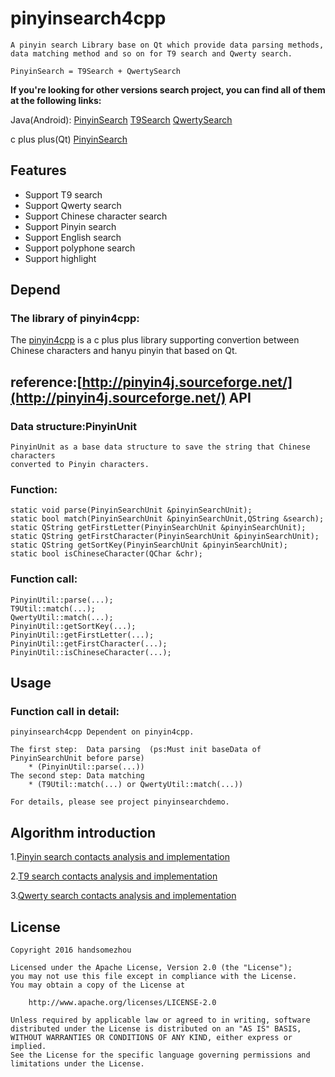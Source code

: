 pinyinsearch4cpp
===================
    A pinyin search Library base on Qt which provide data parsing methods, 
	data matching method and so on for T9 search and Qwerty search.

    PinyinSearch = T9Search + QwertySearch
	
**If you're looking for other versions search project, you can find all of them at the following links:**

Java(Android):
[PinyinSearch](https://github.com/handsomezhou/PinyinSearchLibrary)
[T9Search](https://github.com/handsomezhou/T9SearchLibrary)
[QwertySearch](https://github.com/handsomezhou/QwertySearchLibrary)

c plus plus(Qt)
[PinyinSearch](https://github.com/handsomezhou/pinyinsearch4cpp)

	
Features
---------------
 * Support T9 search
 * Support Qwerty search
 * Support Chinese character search
 * Support Pinyin search
 * Support English search
 * Support polyphone search
 * Support highlight
 
Depend
---------------
### The library of pinyin4cpp: 
The [pinyin4cpp](https://github.com/handsomezhou/pinyin4cpp) is a c plus plus  library supporting convertion between Chinese characters and hanyu pinyin that based on Qt.
	
reference:[http://pinyin4j.sourceforge.net/](http://pinyin4j.sourceforge.net/)
API
---------------
### Data structure:PinyinUnit
	PinyinUnit as a base data structure to save the string that Chinese characters  
	converted to Pinyin characters.
	
### Function:
	static void parse(PinyinSearchUnit &pinyinSearchUnit);
	static bool match(PinyinSearchUnit &pinyinSearchUnit,QString &search);
    static QString getFirstLetter(PinyinSearchUnit &pinyinSearchUnit);
    static QString getFirstCharacter(PinyinSearchUnit &pinyinSearchUnit);
    static QString getSortKey(PinyinSearchUnit &pinyinSearchUnit);
    static bool isChineseCharacter(QChar &chr);

### Function call:
	PinyinUtil::parse(...);
	T9Util::match(...);
	QwertyUtil::match(...);
	PinyinUtil::getSortKey(...);
	PinyinUtil::getFirstLetter(...);
	PinyinUtil::getFirstCharacter(...);
	PinyinUtil::isChineseCharacter(...);
	
Usage
---------------	
### Function call in detail:
	pinyinsearch4cpp Dependent on pinyin4cpp.
	
	The first step:  Data parsing  (ps:Must init baseData of PinyinSearchUnit before parse)
	    * (PinyinUtil::parse(...))
    The second step: Data matching 
	    * (T9Util::match(...) or QwertyUtil::match(...))
	
	For details, please see project pinyinsearchdemo.	 

Algorithm introduction
---------------
1.[Pinyin search contacts analysis and implementation](http://blog.csdn.net/zjqyjg/article/details/41360769)

2.[T9 search contacts analysis and implementation](http://blog.csdn.net/zjqyjg/article/details/41182911)

3.[Qwerty search contacts analysis and implementation](http://blog.csdn.net/zjqyjg/article/details/41318907)

License 
---------------
	Copyright 2016 handsomezhou

	Licensed under the Apache License, Version 2.0 (the "License");
	you may not use this file except in compliance with the License.
	You may obtain a copy of the License at

		http://www.apache.org/licenses/LICENSE-2.0
		
	Unless required by applicable law or agreed to in writing, software
	distributed under the License is distributed on an "AS IS" BASIS,
	WITHOUT WARRANTIES OR CONDITIONS OF ANY KIND, either express or implied.
	See the License for the specific language governing permissions and
	limitations under the License.

 
